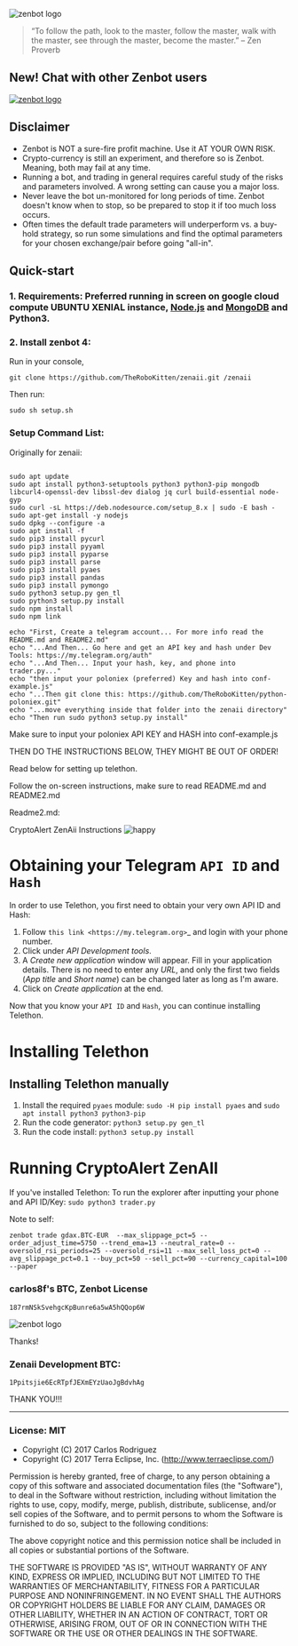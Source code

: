 ![zenbot logo](https://rawgit.com/carlos8f/zenbot/master/assets/logo.png)

> “To follow the path, look to the master, follow the master, walk with the master, see through the master, become the master.”
> – Zen Proverb

## New! Chat with other Zenbot users

[![zenbot logo](https://rawgit.com/carlos8f/zenbot/master/assets/discord.png)](https://discord.gg/ZdAd2gP)

## Disclaimer

- Zenbot is NOT a sure-fire profit machine. Use it AT YOUR OWN RISK.
- Crypto-currency is still an experiment, and therefore so is Zenbot. Meaning, both may fail at any time.
- Running a bot, and trading in general requires careful study of the risks and parameters involved. A wrong setting can cause you a major loss.
- Never leave the bot un-monitored for long periods of time. Zenbot doesn't know when to stop, so be prepared to stop it if too much loss occurs.
- Often times the default trade parameters will underperform vs. a buy-hold strategy, so run some simulations and find the optimal parameters for your chosen exchange/pair before going "all-in".

## Quick-start

### 1. Requirements: Preferred running in screen on google cloud compute UBUNTU XENIAL instance, [Node.js](https://nodejs.org/) and [MongoDB](https://www.mongodb.com/) and Python3.

### 2. Install zenbot 4:

Run in your console,

```
git clone https://github.com/TheRoboKitten/zenaii.git /zenaii
```

Then run:
```
sudo sh setup.sh
```


### Setup Command List:

Originally for zenaii:
```

sudo apt update
sudo apt install python3-setuptools python3 python3-pip mongodb libcurl4-openssl-dev libssl-dev dialog jq curl build-essential node-gyp
sudo curl -sL https://deb.nodesource.com/setup_8.x | sudo -E bash -
sudo apt-get install -y nodejs
sudo dpkg --configure -a
sudo apt install -f
sudo pip3 install pycurl
sudo pip3 install pyyaml
sudo pip3 install pyparse
sudo pip3 install parse
sudo pip3 install pyaes
sudo pip3 install pandas
sudo pip3 install pymongo
sudo python3 setup.py gen_tl
sudo python3 setup.py install
sudo npm install
sudo npm link

echo "First, Create a telegram account... For more info read the README.md and README2.md"
echo "...And Then... Go here and get an API key and hash under Dev Tools: https://my.telegram.org/auth"
echo "...And Then... Input your hash, key, and phone into trader.py..."
echo "then input your poloniex (preferred) Key and hash into conf-example.js"
echo "...Then git clone this: https://github.com/TheRoboKitten/python-poloniex.git"
echo "...move everything inside that folder into the zenaii directory"
echo "Then run sudo python3 setup.py install"

```



Make sure to input your poloniex API KEY and HASH into conf-example.js


THEN DO THE INSTRUCTIONS BELOW, THEY MIGHT BE OUT OF ORDER!

Read below for setting up telethon.



Follow the on-screen instructions, make sure to read README.md and README2.md


Readme2.md:


CryptoAlert ZenAii Instructions
![happy](happy.png)



Obtaining your Telegram ``API ID`` and ``Hash``
===============================================
In order to use Telethon, you first need to obtain your very own API ID and Hash:

1. Follow `this link <https://my.telegram.org>`_ and login with your phone number.
2. Click under *API Development tools*.
3. A *Create new application* window will appear. Fill in your application details.
   There is no need to enter any *URL*, and only the first two fields (*App title* and *Short name*)
   can be changed later as long as I'm aware.
4. Click on *Create application* at the end.

Now that you know your ``API ID`` and ``Hash``, you can continue installing Telethon.

Installing Telethon
===================


Installing Telethon manually
----------------------------

1. Install the required ``pyaes`` module: ``sudo -H pip install pyaes`` and ``sudo apt install python3 python3-pip``
2. Run the code generator: ``python3 setup.py gen_tl``
3. Run the code install: ``python3 setup.py install``

Running CryptoAlert ZenAII
================
If you've installed Telethon:
To run the explorer after inputting your phone and API ID/Key:
   ``sudo python3 trader.py``
   
   
   Note to self:
   ```
   zenbot trade gdax.BTC-EUR  --max_slippage_pct=5 --order_adjust_time=5750 --trend_ema=13 --neutral_rate=0 --oversold_rsi_periods=25 --oversold_rsi=11 --max_sell_loss_pct=0 --avg_slippage_pct=0.1 --buy_pct=50 --sell_pct=90 --currency_capital=100 --paper
   ```
  



### carlos8f's BTC, Zenbot License

`187rmNSkSvehgcKpBunre6a5wA5hQQop6W`

![zenbot logo](https://rawgit.com/carlos8f/zenbot/master/assets/zenbot_square.png)

Thanks!

### Zenaii Development BTC:

`1Ppitsjie6EcRTpfJEXmEYzUaoJgBdvhAg`

THANK YOU!!!

- - -

### License: MIT

- Copyright (C) 2017 Carlos Rodriguez
- Copyright (C) 2017 Terra Eclipse, Inc. (http://www.terraeclipse.com/)

Permission is hereby granted, free of charge, to any person obtaining a copy
of this software and associated documentation files (the &quot;Software&quot;), to deal
in the Software without restriction, including without limitation the rights
to use, copy, modify, merge, publish, distribute, sublicense, and/or sell
copies of the Software, and to permit persons to whom the Software is furnished
to do so, subject to the following conditions:

The above copyright notice and this permission notice shall be included in
all copies or substantial portions of the Software.

THE SOFTWARE IS PROVIDED &quot;AS IS&quot;, WITHOUT WARRANTY OF ANY KIND, EXPRESS OR
IMPLIED, INCLUDING BUT NOT LIMITED TO THE WARRANTIES OF MERCHANTABILITY,
FITNESS FOR A PARTICULAR PURPOSE AND NONINFRINGEMENT. IN NO EVENT SHALL THE
AUTHORS OR COPYRIGHT HOLDERS BE LIABLE FOR ANY CLAIM, DAMAGES OR OTHER
LIABILITY, WHETHER IN AN ACTION OF CONTRACT, TORT OR OTHERWISE, ARISING FROM,
OUT OF OR IN CONNECTION WITH THE SOFTWARE OR THE USE OR OTHER DEALINGS IN THE
SOFTWARE.
